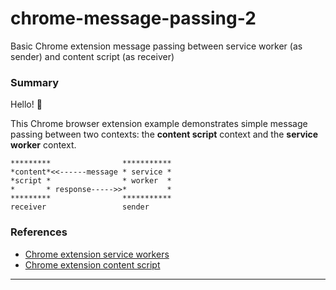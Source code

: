 # chrome-message-passing-2
Basic Chrome extension message passing between service worker (as sender) and content script (as receiver)

### Summary


Hello! 👋

This Chrome browser extension example demonstrates simple message passing between two contexts: the **content script** context and the **service worker** context.

```
*********                ***********
*content*<<------message * service *
*script *                * worker  *
*       * response----->>*         *
*********                ***********
receiver                 sender
```

### References
  + [Chrome extension service workers][g_sw]
  + [Chrome extension content script][g_cs]
---
[g_sw]: https://developer.chrome.com/docs/extensions/develop/concepts/service-workers
[g_cs]: https://developer.chrome.com/docs/extensions/develop/concepts/content-scripts
